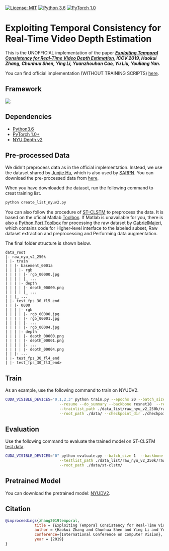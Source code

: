 [![License: MIT](https://img.shields.io/badge/License-MIT-yellow.svg)](https://opensource.org/licenses/MIT)
[![Python 3.6](https://img.shields.io/badge/python-3.6-green.svg)](https://www.python.org/)
[![PyTorch 1.0](https://img.shields.io/badge/pytorch-1.0-green.svg)](https://pytorch.org/)

# Exploiting Temporal Consistency for Real-Time Video Depth Estimation
This is the UNOFFICIAL implementation of the paper [***Exploiting Temporal Consistency for Real-Time Video Depth Estimation***](https://arxiv.org/abs/1908.03706), ***ICCV 2019, Haokui Zhang, Chunhua Shen, Ying Li, Yuanzhouhan Cao, Yu Liu, Youliang Yan.***

You can find official implementation (WITHOUT TRAINING SCRIPTS) [here](https://github.com/hkzhang91/ST-CLSTM).

## Framework
![](./assert/framework.png)

## Dependencies
- [Python3.6](https://www.python.org/downloads/)
- [PyTorch 1.0+](https://pytorch.org/)
- [NYU Depth v2](https://cs.nyu.edu/~silberman/datasets/nyu_depth_v2.html)

## Pre-processed Data
We didn't preprocess data as in the official implementation. Instead, we use the dataset shared by [Junjie Hu](https://github.com/JunjH/Revisiting_Single_Depth_Estimation), which is also used by [SARPN](https://github.com/Xt-Chen/SARPN/blob/master/README.md).
You can download the pre-processed data from [here](https://drive.google.com/file/d/1WoOZOBpOWfmwe7bknWS5PMUCLBPFKTOw/view?usp=sharing). 

When you have downloaded the dataset, run the following command to creat training list.
```bash
python create_list_nyuv2.py
```

You can also follow the procedure of [ST-CLSTM](https://github.com/hkzhang91/ST-CLSTM) to preprocess the data. It is based on the oficial Matlab [Toolbox](https://cs.nyu.edu/~silberman/datasets/nyu_depth_v2.html). If Matlab is unavailable for you, there is also a [Python Port Toolbox](https://github.com/GabrielMajeri/nyuv2-python-toolbox) for processing the raw dataset by [GabrielMajeri](https://github.com/GabrielMajeri), which contains code for Higher-level interface to the labeled subset, Raw dataset extraction and preprocessing and Performing data augmentation.

The final folder structure is shown below.
```
data_root  
|- raw_nyu_v2_250k  
| |- train  
| | |- basement_0001a  
| | | |- rgb  
| | | | |- rgb_00000.jpg  
| | | | |_ ...  
| | | |- depth  
| | | | |- depth_00000.png  
| | | | |_ ...  
| | |_ ...  
| |- test_fps_30_fl5_end  
| | |- 0000  
| | | |- rgb  
| | | | |- rgb_00000.jpg  
| | | | |- rgb_00001.jpg  
| | | | |- ...  
| | | | |- rgb_00004.jpg  
| | | |- depth  
| | | | |- depth_00000.png  
| | | | |- depth_00001.png  
| | | | |- ...  
| | | | |- depth_00004.png  
| | |- ...  
| |- test_fps_30_fl4_end  
| |- test_fps_30_fl3_end>
```
## Train
As an example, use the following command to train on NYUDV2.<br>

```bash
CUDA_VISIBLE_DEVICES="0,1,2,3" python train.py --epochs 20 --batch_size 128 \
                        --resume --do_summary --backbone resnet18  --refinenet R_CLSTM_5 \
                        --trainlist_path ./data_list/raw_nyu_v2_250k/raw_nyu_v2_250k_fps30_fl5_op0_end_train.json \
                        --root_path ./data/ --checkpoint_dir ./checkpoint/ --logdir ./log/
```
## Evaluation
Use the following command to evaluate the trained model on ST-CLSTM [test data](https://github.com/hkzhang91/ST-CLSTM).<br>

```bash
CUDA_VISIBLE_DEVICES="0" python evaluate.py --batch_size 1  --backbone resnet18  --refinenet R_CLSTM_5 --loadckpt ./checkpoint/ \
                        --testlist_path ./data_list/raw_nyu_v2_250k/raw_nyu_v2_250k_fps30_fl5_op0_end_test.json \
                        --root_path ./data/st-clstm/
```
## Pretrained Model
You can download the pretrained model: [NYUDV2](https://github.com/hkzhang91/ST-CLSTM/tree/master/CLSTM_Depth_Estimation-master/prediction/trained_models).

## Citation

```bibtex
@inproceedings{zhang2019temporal,
             title = {Exploiting Temporal Consistency for Real-Time Video Depth Estimation},
             author = {Haokui Zhang and Chunhua Shen and Ying Li and Yuanzhouhan Cao and Yu Liu and Youliang Yan},
             conference={International Conference on Computer Vision},
             year = {2019}   
} 
```